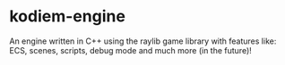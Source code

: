 # kodiem-engine
An engine written in C++ using the raylib game library with features like: ECS, scenes, scripts, debug mode and much more (in the future)!
